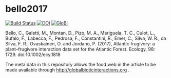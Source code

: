# bello2017
[![Build Status](https://travis-ci.org/globalbioticinteractions/bello2017.svg)](https://travis-ci.org/globalbioticinteractions/bello2017) [![DOI](https://zenodo.org/badge/55425770.svg)](https://zenodo.org/badge/latestdoi/55425770) [![GloBI](http://api.globalbioticinteractions.org/interaction.svg?accordingTo=globi:globalbioticinteractions/bello2017)](http://globalbioticinteractions.org/?accordingTo=globi:globalbioticinteractions/bello2017)

Bello, C., Galetti, M., Montan, D., Pizo, M. A., Mariguela, T. C., Culot, L., Bufalo, F., Labecca, F., Pedrosa, F., Constantini, R., Emer, C., Silva, W. R., da Silva, F. R., Ovaskainen, O. and Jordano, P. (2017), Atlantic frugivory: a plant–frugivore interaction data set for the Atlantic Forest. Ecology, 98: 1729. doi:10.1002/ecy.1818

The meta data in this repository allows the food web in the article to be made available through http://globalbioticinteractions.org  .
